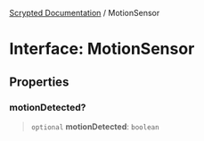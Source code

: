 [Scrypted Documentation](../globals.md) / MotionSensor

# Interface: MotionSensor

## Properties

### motionDetected?

> `optional` **motionDetected**: `boolean`
